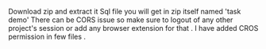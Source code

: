 Download zip and extract it Sql file you will get in zip itself named 'task demo' There can be CORS issue so make sure to logout of any other project's session or add any browser extension for that . I have added CROS permission in few files .

